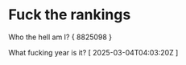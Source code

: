 # Fuck the rankings

Who the hell am I?
{ 8825098 }

What fucking year is it?
[ 2025-03-04T04:03:20Z ]
